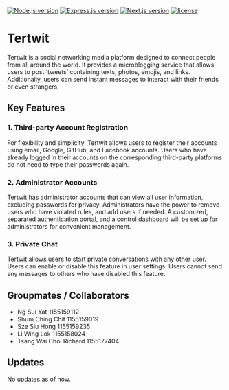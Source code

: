 [![Node.js version](https://img.shields.io/badge/Node.js-v14.x-blue)](https://nodejs.org/)
[![Express.js version](https://img.shields.io/badge/Express.js-v4.18.2-green)](https://expressjs.com/)
[![Next.js version](https://img.shields.io/badge/Next.js-v13.3.0-blue)](https://nextjs.org/)
[![license](https://img.shields.io/badge/license-MIT-green)](https://opensource.org/licenses/MIT)

# Tertwit

Tertwit is a social networking media platform designed to connect people from all around the world. It provides a microblogging service that allows users to post ‘tweets’ containing texts, photos, emojis, and links. Additionally, users can send instant messages to interact with their friends or even strangers. 

## Key Features

### 1. Third-party Account Registration

For flexibility and simplicity, Tertwit allows users to register their accounts using email, Google, GitHub, and Facebook accounts. Users who have already logged in their accounts on the corresponding third-party platforms do not need to type their passwords again.

### 2. Administrator Accounts

Tertwit has administrator accounts that can view all user information, excluding passwords for privacy. Administrators have the power to remove users who have violated rules, and add users if needed. A customized, separated authentication portal, and a control dashboard will be set up for administrators for convenient management.

### 3. Private Chat

Tertwit allows users to start private conversations with any other user. Users can enable or disable this feature in user settings. Users cannot send any messages to others who have disabled this feature.

## Groupmates / Collaborators

- Ng Sui Yat 1155159112 
- Shum Ching Chit 1155159019 
- Sze Siu Hong 1155159235 
- Li Wing Lok 1155158024 
- Tsang Wai Choi Richard 1155177404

## Updates

No updates as of now.
